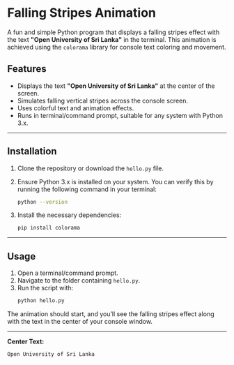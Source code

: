# Falling Stripes Animation

A fun and simple Python program that displays a falling stripes effect with the text **"Open University of Sri Lanka"** in the terminal. This animation is achieved using the `colorama` library for console text coloring and movement.

## Features
- Displays the text **"Open University of Sri Lanka"** at the center of the screen.
- Simulates falling vertical stripes across the console screen.
- Uses colorful text and animation effects.
- Runs in terminal/command prompt, suitable for any system with Python 3.x.


---

## Installation

1. Clone the repository or download the `hello.py` file.

2. Ensure Python 3.x is installed on your system. You can verify this by running the following command in your terminal:
   ```bash
   python --version
   ```

3. Install the necessary dependencies:
   ```bash
   pip install colorama
   ```

---

## Usage

1. Open a terminal/command prompt.
2. Navigate to the folder containing `hello.py`.
3. Run the script with:
   ```bash
   python hello.py
   ```

The animation should start, and you’ll see the falling stripes effect along with the text in the center of your console window.

---

**Center Text:**
```
Open University of Sri Lanka
```
